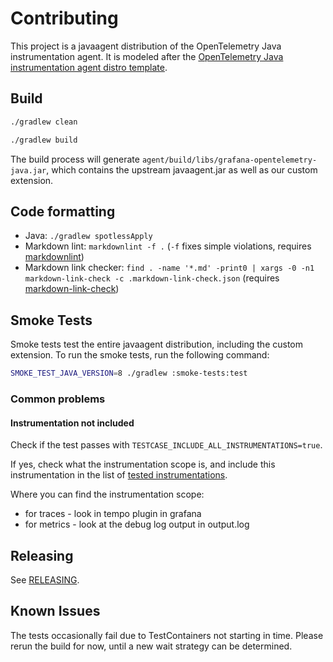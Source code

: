 # Contributing

This project is a javaagent distribution of the OpenTelemetry Java instrumentation agent. It is modeled after the
[OpenTelemetry Java instrumentation agent distro template](https://github.com/open-telemetry/opentelemetry-java-instrumentation/blob/main/examples/distro/README.md).

## Build

```sh
./gradlew clean
```

```sh
./gradlew build
```

The build process will generate `agent/build/libs/grafana-opentelemetry-java.jar`, which contains the upstream
javaagent.jar as well as our custom extension.

## Code formatting

- Java: `./gradlew spotlessApply`
- Markdown lint: `markdownlint -f .` (`-f` fixes simple violations, requires [markdownlint](https://github.com/DavidAnson/markdownlint#markdownlint))
- Markdown link checker: `find . -name '*.md' -print0 | xargs -0 -n1 markdown-link-check -c .markdown-link-check.json`
  (requires [markdown-link-check](https://github.com/tcort/markdown-link-check))

## Smoke Tests

Smoke tests test the entire javaagent distribution, including the custom extension. To run the smoke tests,
run the following command:

```sh
SMOKE_TEST_JAVA_VERSION=8 ./gradlew :smoke-tests:test
```

### Common problems

#### Instrumentation not included

Check if the test passes with `TESTCASE_INCLUDE_ALL_INSTRUMENTATIONS=true`.

If yes, check what the instrumentation scope is, and include this instrumentation in the list of
[tested instrumentations](https://github.com/grafana/grafana-opentelemetry-java/blob/main/custom/src/main/java/com/grafana/extensions/instrumentations/Instrumentations.java). 

Where you can find the instrumentation scope:

- for traces - look in tempo plugin in grafana
- for metrics - look at the debug log output in output.log

## Releasing

See [RELEASING](RELEASING.md).

## Known Issues

The tests occasionally fail due to TestContainers not starting in time.  Please rerun the build for now, until a new
wait strategy can be determined.

